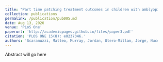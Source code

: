 ```yaml
---
title: "Part time patching treatment outcomes in children with amblyopia with and without Fusion Maldevelopment Nystagmus: an eye movement study."
collection: publications
permalink: /publication/pub005.md
date: Aug 13, 2020
venue: 'PLoS One'
paperurl: 'http://academicpages.github.io/files/paper3.pdf'
citation: 'PLOS ONE 15(8): e0237346.'
authors: 'Scaramuzzi, Matteo, Murray, Jordan, Otero-Millan, Jorge, Nucci, Paolo, Shaikh, Aasef G, Ghasia, Fatema F'
---
```

Abstract will go here

